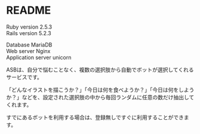 # README

Ruby version 2.5.3<br>
Rails version 5.2.3

Database MariaDB<br>
Web server Nginx<br>
Application server unicorn


ASBは、自分で悩むことなく、複数の選択肢から自動でボットが選択してくれるサービスです。

「どんなイラストを描こうか？」「今日は何を食べようか？」「今日は何をしようか？」などを、設定された選択肢の中から毎回ランダムに任意の数だけ抽出してくれます。

すでにあるボットを利用する場合は、登録無しですぐに利用することができます。
  
